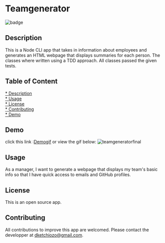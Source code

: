 # Teamgenerator

![badge](https://img.shields.io/badge/license-MIT-blue)

## Description

This is a Node CLI app that takes in information about employees and generates an HTML webpage that displays summaries for each person. The classes where written using a TDD approach. All classes passed the given tests.

## Table of Content

[* Description](#Description) \
[* Usage](#Usage) \
[* License](#License) \
[* Contributing](#Contibuting) \
[* Demo](#Demo) 

## Demo

click this link :[Demogif](https://drive.google.com/file/d/1Fi9SxAvLGoRqZzmDn5agXBA1SQQtuGeO/view?usp=sharing)
or view the gif below:
![teamgeneratorfinal](https://user-images.githubusercontent.com/58992132/75634713-0bf9a980-5bde-11ea-9077-0ea8bb61a44e.gif)


## Usage
As a manager,
I want to generate a webpage that displays my team's basic info
so that I have quick access to emails and GitHub profiles.

## License

This is an open source app.

## Contributing

All contributions to improve this app are welcomed. Please contact the developper 
at dketchiozo@gmail.com.





